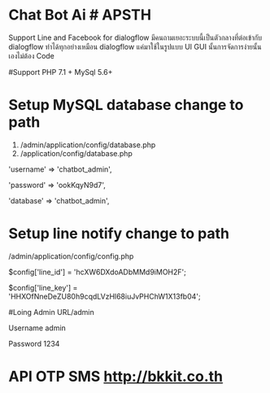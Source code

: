# Chat Bot Ai  # APSTH 
 Support Line and Facebook for dialogflow
 มีคนถามเยอะระบบนี้เป็นตัวกลางที่ต่อเข้ากับ dialogflow ทำได้ทุกอย่างเหมือน dialogflow  แค่มาใช้ในรูปแบบ UI GUI นั้นการจัดการง่ายนั้นเองไม่ต้อง Code
 
#Support PHP 7.1 + MySql 5.6+
 
# Setup MySQL database change to path 
1. /admin/application/config/database.php
2. /application/config/database.php

'username' => 'chatbot_admin',

'password' => 'ookKqyN9d7',

'database' => 'chatbot_admin',


# Setup line notify change to path 
/admin/application/config/config.php

$config['line_id'] = 'hcXW6DXdoADbMMd9iMOH2F';

$config['line_key'] = 'HHXOfNneDeZU80h9cqdLVzHl68iuJvPHChW1X13fb04';


#Loing Admin URL/admin

Username admin

Password 1234

# API OTP SMS http://bkkit.co.th 
